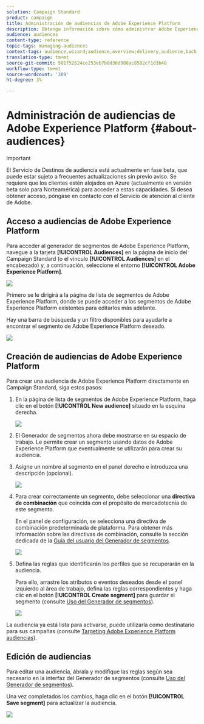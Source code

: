 ```yaml
---
solution: Campaign Standard
product: campaign
title: Administración de audiencias de Adobe Experience Platform
description: Obtenga información sobre cómo administrar Adobe Experience Platform en Campaign Standard.
audience: audiences
content-type: reference
topic-tags: managing-audiences
context-tags: audience,wizard;audience,overview;delivery,audience,back
translation-type: tm+mt
source-git-commit: 501f52624ce253eb7b0d36d908ac8502cf1d3b48
workflow-type: tm+mt
source-wordcount: '389'
ht-degree: 3%

---
```



# Administración de audiencias de Adobe Experience Platform {#about-audiences}

>[!IMPORTANT]
>
>El Servicio de Destinos de audiencia está actualmente en fase beta, que puede estar sujeto a frecuentes actualizaciones sin previo aviso. Se requiere que los clientes estén alojados en Azure (actualmente en versión beta solo para Norteamérica) para acceder a estas capacidades. Si desea obtener acceso, póngase en contacto con el Servicio de atención al cliente de Adobe.

## Acceso a audiencias de Adobe Experience Platform

Para acceder al generador de segmentos de Adobe Experience Platform, navegue a la tarjeta **[!UICONTROL Audiences]** en la página de inicio del Campaign Standard (o el vínculo **[!UICONTROL Audiences]** en el encabezado) y, a continuación, seleccione el entorno **[!UICONTROL Adobe Experience Platform]**.

![](assets/aep_audiences_access.png)

Primero se le dirigirá a la página de lista de segmentos de Adobe Experience Platform, donde se puede acceder a los segmentos de Adobe Experience Platform existentes para editarlos más adelante.

Hay una barra de búsqueda y un filtro disponibles para ayudarle a encontrar el segmento de Adobe Experience Platform deseado.

![](assets/aep_audiences_list.png)

## Creación de audiencias de Adobe Experience Platform

Para crear una audiencia de Adobe Experience Platform directamente en Campaign Standard, siga estos pasos:

1. En la página de lista de segmentos de Adobe Experience Platform, haga clic en el botón **[!UICONTROL New audience]** situado en la esquina derecha.

   ![](assets/aep_audiences_creation_create.png)

1. El Generador de segmentos ahora debe mostrarse en su espacio de trabajo. Le permite crear un segmento usando datos de Adobe Experience Platform que eventualmente se utilizarán para crear su audiencia.

1. Asigne un nombre al segmento en el panel derecho e introduzca una descripción (opcional).

   ![](assets/aep_audiences_creation_edit_name.png)

1. Para crear correctamente un segmento, debe seleccionar una **directiva de combinación** que coincida con el propósito de mercadotecnia de este segmento.

   En el panel de configuración, se selecciona una directiva de combinación predeterminada de plataforma. Para obtener más información sobre las directivas de combinación, consulte la sección dedicada de la [Guía del usuario del Generador de segmentos](https://docs.adobe.com/content/help/en/experience-platform/segmentation/ui/overview.html).

   ![](assets/aep_audiences_mergepolicy.png)

1. Defina las reglas que identificarán los perfiles que se recuperarán en la audiencia.

   Para ello, arrastre los atributos o eventos deseados desde el panel izquierdo al área de trabajo, defina las reglas correspondientes y haga clic en el botón **[!UICONTROL Create segment]** para guardar el segmento (consulte [Uso del Generador de segmentos](../../audiences/using/aep-using-segment-builder.md)).

   ![](assets/aep_audiences_creation_query.png)

La audiencia ya está lista para activarse, puede utilizarla como destinatario para sus campañas (consulte [Targeting Adobe Experience Platform audiencias](../../automating/using/aep-targeting-audiences.md)).

## Edición de audiencias

Para editar una audiencia, ábrala y modifique las reglas según sea necesario en la interfaz del Generador de segmentos (consulte [Uso del Generador de segmentos](../../audiences/using/aep-using-segment-builder.md)).

Una vez completados los cambios, haga clic en el botón **[!UICONTROL Save segment]** para actualizar la audiencia.

![](assets/aep_audiences_editing.png)
